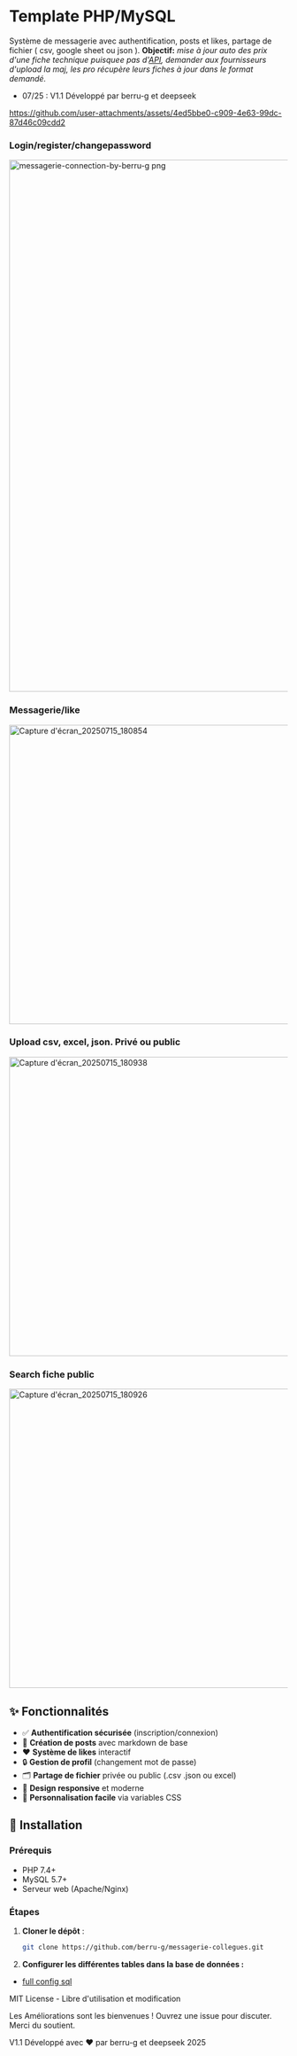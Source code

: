 # Template PHP/MySQL 
Système de messagerie avec authentification, posts et likes, partage de fichier ( csv, google sheet ou json ). 
**Objectif:** *mise à jour auto des prix d'une fiche technique puisquee pas d'[API](https://rnm.franceagrimer.fr/prix#), demander aux fournisseurs d'upload la maj, les pro récupère leurs fiches à jour dans le format demandé.*
 - 07/25 : V1.1 Développé par berru-g et deepseek



https://github.com/user-attachments/assets/4ed5bbe0-c909-4e63-99dc-87d46c09cdd2


### Login/register/changepassword

<img width="960" alt="messagerie-connection-by-berru-g png" src="https://github.com/user-attachments/assets/e61b9d22-b33c-44c7-9200-f75e66b2526f" />


### Messagerie/like

<img width="960" height="540" alt="Capture d'écran_20250715_180854" src="https://github.com/user-attachments/assets/57142340-fb61-4880-8695-c1e56baeebe7" />


### Upload csv, excel, json. Privé ou public

<img width="960" height="540" alt="Capture d'écran_20250715_180938" src="https://github.com/user-attachments/assets/97777cad-461d-403c-bb61-b4a9555d2eb2" />


### Search fiche public

<img width="960" height="540" alt="Capture d'écran_20250715_180926" src="https://github.com/user-attachments/assets/7dadb4b2-b14f-4de3-83e6-1e5adcdcdbd5" />


## ✨ Fonctionnalités

- ✅ **Authentification sécurisée** (inscription/connexion)
- 📝 **Création de posts** avec markdown de base
- ❤️ **Système de likes** interactif
- 🔒 **Gestion de profil** (changement mot de passe)
- 🗂️ **Partage de fichier** privée ou public (.csv .json ou excel)
- 📱 **Design responsive** et moderne
- 🎨 **Personnalisation facile** via variables CSS

## 🚀 Installation

### Prérequis
- PHP 7.4+
- MySQL 5.7+
- Serveur web (Apache/Nginx)

### Étapes
1. **Cloner le dépôt** :
   ```bash
   git clone https://github.com/berru-g/messagerie-collegues.git

2. **Configurer les différentes tables dans la base de données :**
 - [full config sql](https://github.com/berru-g/projet-messagerie/blob/main/includes/config.sql)




MIT License - Libre d'utilisation et modification

Les Améliorations sont les bienvenues ! Ouvrez une issue pour discuter. Merci du soutient. 

V1.1 Développé avec ❤️ par berru-g et deepseek 2025
